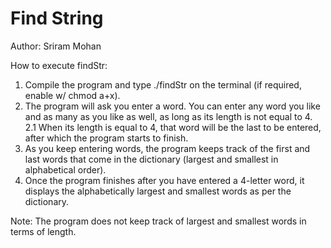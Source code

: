 # Find String

Author: Sriram Mohan

How to execute findStr:
  1. Compile the program and type ./findStr on the terminal (if required, enable w/ chmod a+x).
  2. The program will ask you enter a word. You can enter any word you like and as many as you like as well, as long as its length is not equal to 4.
    2.1 When its length is equal to 4, that word will be the last to be entered, after which the program starts to finish.
  3. As you keep entering words, the program keeps track of the first and last words that come in the dictionary (largest and smallest in alphabetical order).
  4. Once the program finishes after you have entered a 4-letter word, it displays the alphabetically largest and smallest words as per the dictionary.
  
  Note: The program does not keep track of largest and smallest words in terms of length.
